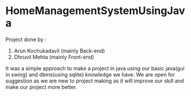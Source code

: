 # HomeManagementSystemUsingJava
Project done by :
1. Arun Kochukadavil (mainly Back-end)
2. Dhruvil Mehta (mainly Front-end)

It was a simple approach to make a project in java using our basic java(gui in swing) and dbms(using sqlite) knowledge we have. We are open for suggestion as we are new to project making as it will improve our skill and make our project more better.

